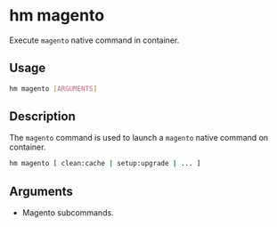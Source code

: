 # hm magento

Execute `magento` native command in container.

## Usage

```bash
hm magento [ARGUMENTS]
```

## Description

The `magento` command is used to launch a `magento` native command on container.

```bash
hm magento [ clean:cache | setup:upgrade | ... ]
```

## Arguments
- Magento subcommands.